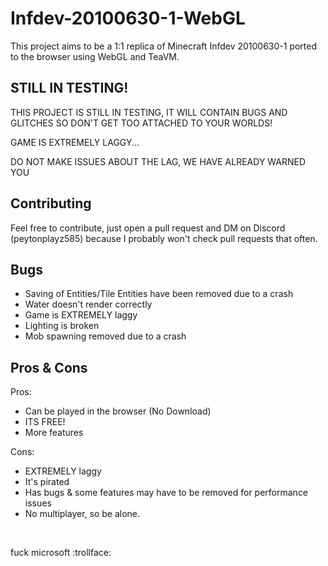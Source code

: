 # Infdev-20100630-1-WebGL
This project aims to be a 1:1 replica of Minecraft Infdev 20100630-1 ported to the browser using WebGL and TeaVM.

## STILL IN TESTING!
THIS PROJECT IS STILL IN TESTING, IT WILL CONTAIN BUGS AND GLITCHES SO DON'T GET TOO ATTACHED TO YOUR WORLDS!

GAME IS EXTREMELY LAGGY... 

DO NOT MAKE ISSUES ABOUT THE LAG, WE HAVE ALREADY WARNED YOU

## Contributing
Feel free to contribute, just open a pull request and DM on Discord (peytonplayz585) because I probably won't check pull requests that often.

## Bugs
- Saving of Entities/Tile Entities have been removed due to a crash
- Water doesn't render correctly
- Game is EXTREMELY laggy
- Lighting is broken
- Mob spawning removed due to a crash

## Pros & Cons

Pros:
- Can be played in the browser (No Download)
- ITS FREE!
- More features

Cons:
- EXTREMELY laggy
- It's pirated
- Has bugs & some features may have to be removed for performance issues
- No multiplayer, so be alone.

<br>

fuck microsoft :trollface:
<br>
